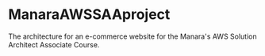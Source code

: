 # ManaraAWSSAAproject
The architecture for an e-commerce website for the Manara's AWS Solution Architect Associate Course.
